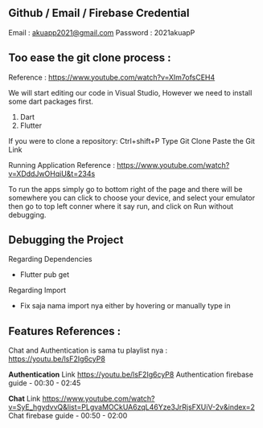 
## Github / Email / Firebase Credential

Email : akuapp2021@gmail.com
Password : 2021akuapP

## Too ease the git clone process :

Reference : https://www.youtube.com/watch?v=XIm7ofsCEH4

We will start editing our code in Visual Studio, However we need to install some dart packages first.

1. Dart
2. Flutter

If you were to clone a repository:
Ctrl+shift+P 
Type Git Clone
Paste the Git Link

Running Application Reference : https://www.youtube.com/watch?v=XDddJwOHqiU&t=234s

To run the apps simply go to bottom right of the page and there will be somewhere you can click to choose your device, and select your emulator
then go to top left conner where it say run, and click on Run without debugging.

## Debugging the Project

Regarding Dependencies
- Flutter pub get

Regarding Import
- Fix saja nama import nya either by hovering or manually type in

## Features References :


Chat and Authentication is sama tu playlist nya : https://youtu.be/lsF2Ig6cyP8

**Authentication**
Link https://youtu.be/lsF2Ig6cyP8
Authentication firebase guide - 00:30 - 02:45

**Chat**
Link https://www.youtube.com/watch?v=SyE_hgydvvQ&list=PLgvaMOCkUA6zqL46Yze3JrRjsFXUiV-2v&index=2
Chat firebase guide - 00:50 - 02:00
